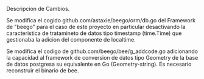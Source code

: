 Descripcion de Cambios.

Se modifica el cogido github.com/astaxie/beego/orm/db.go del Framework de "beego" para el caso de este proyecto en particular desactivando la caracteristica de tratamineto de datos tipo timestamp (time.Time) que gestionaba la adicion del componente de localtime.

Se modifica el codigo de github.com/beego/bee/g_addcode.go adicionando la capacidad al framework de conversion de datos tipo Geometry de la base de datos postgresa su equivalente en Go (Geometry-string). Es necesario reconstruir el binario de bee.
